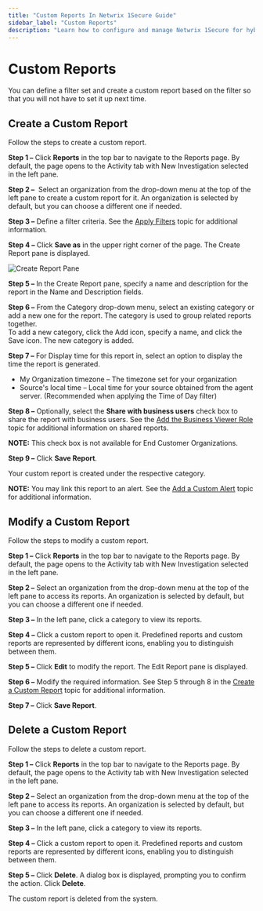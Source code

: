 ```yaml
---
title: "Custom Reports In Netwrix 1Secure Guide"
sidebar_label: "Custom Reports"
description: "Learn how to configure and manage Netwrix 1Secure for hybrid security. This guide covers setup, monitoring, and analytics to help secure cloud and on prem data"
---
```


# Custom Reports

You can define a filter set and create a custom report based on the filter so that you will not have
to set it up next time.

## Create a Custom Report

Follow the steps to create a custom report.

**Step 1 –** Click **Reports** in the top bar to navigate to the Reports page. By default, the page
opens to the Activity tab with New Investigation selected in the left pane.

**Step 2 –**  Select an organization from the drop-down menu at the top of the left pane to create a
custom report for it. An organization is selected by default, but you can choose a different one if
needed.

**Step 3 –** Define a filter criteria. See the [Apply Filters](/docs/1secure/reporting/filtering-and-search/applying-filters.md) topic for additional
information.

**Step 4 –** Click **Save as** in the upper right corner of the page. The Create Report pane is
displayed.

![Create Report Pane](/img/product_docs/1secure/admin/searchandreports/searchcreatereports.webp)

**Step 5 –** In the Create Report pane, specify a name and description for the report in the Name
and Description fields.

**Step 6 –** From the Category drop-down menu, select an existing category or add a new one for the
report. The category is used to group related reports together.  
To add a new category, click the Add icon, specify a name, and click the Save icon. The new category
is added.

**Step 7 –** For Display time for this report in, select an option to display the time the report is
generated.

- My Organization timezone – The timezone set for your organization
- Source's local time – Local time for your source obtained from the agent server. (Recommended when
  applying the Time of Day filter)

**Step 8 –** Optionally, select the **Share with business users** check box to share the report with
business users. See the
[Add the Business Viewer Role](/docs/1secure/administration/user-management/adding-users.md#add-the-business-viewer-role) topic
for additional information on shared reports.

**NOTE:** This check box is not available for End Customer Organizations.

**Step 9 –** Click **Save Report**.

Your custom report is created under the respective category.

**NOTE:** You may link this report to an alert. See the
[Add a Custom Alert](/docs/1secure/monitoring-and-analytics/alerts/index.md#add-a-custom-alert) topic for additional information.

## Modify a Custom Report

Follow the steps to modify a custom report.

**Step 1 –** Click **Reports** in the top bar to navigate to the Reports page. By default, the page
opens to the Activity tab with New Investigation selected in the left pane.

**Step 2 –** Select an organization from the drop-down menu at the top of the left pane to access
its reports. An organization is selected by default, but you can choose a different one if needed.

**Step 3 –** In the left pane, click a category to view its reports.

**Step 4 –** Click a custom report to open it. Predefined reports and custom reports are represented
by different icons, enabling you to distinguish between them.

**Step 5 –** Click **Edit** to modify the report. The Edit Report pane is displayed.

**Step 6 –** Modify the required information. See Step 5 through 8 in the
[Create a Custom Report](#create-a-custom-report) topic for additional information.

**Step 7 –** Click **Save Report**.

## Delete a Custom Report

Follow the steps to delete a custom report.

**Step 1 –** Click **Reports** in the top bar to navigate to the Reports page. By default, the page
opens to the Activity tab with New Investigation selected in the left pane.

**Step 2 –** Select an organization from the drop-down menu at the top of the left pane to access
its reports. An organization is selected by default, but you can choose a different one if needed.

**Step 3 –** In the left pane, click a category to view its reports.

**Step 4 –** Click a custom report to open it. Predefined reports and custom reports are represented
by different icons, enabling you to distinguish between them.

**Step 5 –** Click **Delete**. A dialog box is displayed, prompting you to confirm the action. Click
**Delete**.

The custom report is deleted from the system.
